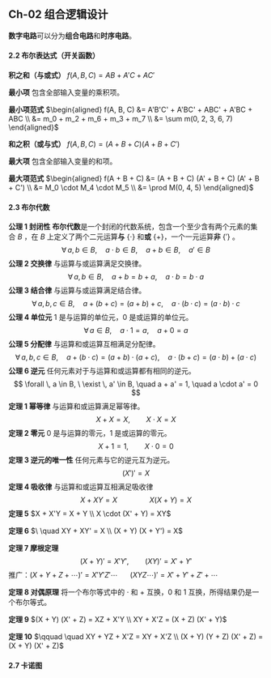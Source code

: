 ## Ch-02  组合逻辑设计

**数字电路**可以分为**组合电路**和**时序电路**。

#### 2.2  布尔表达式（开关函数）

**积之和（与或式）**    $f(A, B, C) = AB + A'C + AC'$  

**最小项**    包含全部输入变量的乘积项。

**最小项范式**    $\begin{aligned} f(A, B, C) &= A'B'C' + A'BC' + ABC' + A'BC + ABC \\ &= m_0 + m_2 + m_6 + m_3 + m_7 \\ &= \sum m(0, 2, 3, 6, 7) \end{aligned}$ 

**和之积（或与式）**    $f(A, B, C) = (A + B + C) (A + B + C')$

**最大项**    包含全部输入变量的和项。

**最大项范式**    $\begin{aligned} f(A + B + C) &= (A + B + C) (A' + B + C) (A' + B + C') \\ &= M_0 \cdot M_4 \cdot M_5 \\ &= \prod M(0, 4, 5)  \end{aligned}$ 

#### 2.3  布尔代数

**公理 1  封闭性**    **布尔代数**是一个封闭的代数系统，包含一个至少含有两个元素的集合 $B$ ，在 $B$ 上定义了两个二元运算**与** $\{\cdot\}$ 和**或** $\{+\}$，一个一元运算**非** $\{'\}$ 。
$$
\forall \, a, b \in B, \quad a \cdot b \in B, \quad a+b \in B, \quad a' \in B
$$
**公理 2  交换律**    与运算与或运算满足交换律。
$$
\forall \, a, b \in B, \quad a+b = b + a, \quad a \cdot b = b \cdot a
$$
**公理 3  结合律**    与运算与或运算满足结合律。
$$
\forall \, a, b, c \in B, \quad a+(b+c) = (a+b) + c, \quad a \cdot (b \cdot c) = (a \cdot b) \cdot c
$$
**公理 4  单位元**    $1$ 是与运算的单位元，$0$ 是或运算的单位元。
$$
\forall \, a \in B, \quad a \cdot 1 = a, \quad a+0 = a
$$
**公理 5  分配律**    与运算和或运算互相满足分配律。
$$
\forall \, a, b, c \in B, \quad a+(b \cdot c) = (a + b) \cdot (a + c), \quad a \cdot(b + c) = (a \cdot b) + (a \cdot c)
$$
**公理 6  逆元**    任何元素对于与运算和或运算都有相同的逆元。
$$
\forall \, a \in B, \ \exist \, a' \in B, \quad a + a' = 1, \quad a \cdot a' = 0
$$
**定理 1  幂等律**    与运算和或运算满足幂等律。
$$
X + X = X, \qquad X \cdot X = X
$$
**定理 2  零元**    $0$ 是与运算的零元，$1$ 是或运算的零元。
$$
X + 1 = 1, \qquad X \cdot 0 = 0
$$
**定理 3  逆元的唯一性**    任何元素与它的逆元互为逆元。
$$
(X')' = X
$$
**定理 4  吸收律**    与运算和或运算互相满足吸收律
$$
X + XY = X \qquad \qquad X(X+Y) = X
$$
**定理 5**    										$X + X'Y = X + Y \\
X \cdot (X' + Y) = XY$ 

**定理 6**  				 					  $\ \quad XY + XY' = X \\
(X + Y) (X + Y') = X$

**定理 7  摩根定理**  
$$
(X + Y)' = X' Y', \qquad (XY)' = X' + Y'
$$
推广：$(X + Y + Z + \cdots)' = X' Y' Z' \cdots$ $\quad$ $(XYZ \cdots)' = X' + Y' + Z' + \cdots$ 

 **定理 8  对偶原理**    将一个布尔等式中的 $\cdot$ 和 $+$ 互换，$0$ 和 $1$ 互换，所得结果仍是一个布尔等式。

**定理 9** 							    $(X + Y) (X' + Z) = XZ + X'Y \\
XY + X'Z = (X + Z) (X' + Y)$

**定理 10**    				$\qquad \quad XY + YZ + X'Z = XY + X'Z \\
(X + Y) (Y + Z) (X' + Z) = (X + Y) (X' + Z)$

#### 2.7  卡诺图





















